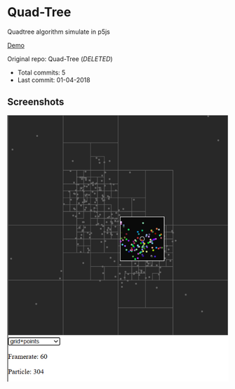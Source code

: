 # Quad-Tree

Quadtree algorithm simulate in p5js

[Demo](https://hoangtran0410.github.io/p5js-playground/2018/quadtree/)

Original repo: Quad-Tree (*DELETED*)
+ Total commits: 5
+ Last commit: 01-04-2018

## Screenshots

![screenshot](./1.png)